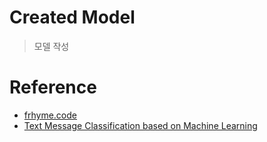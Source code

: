 # Created Model

> 모델 작성


# Reference
- [frhyme.code](https://frhyme.github.io/python-lib/nlp_vector/)
- [Text Message Classification based on Machine Learning](https://koreascience.kr/article/CFKO201930060813853.page)